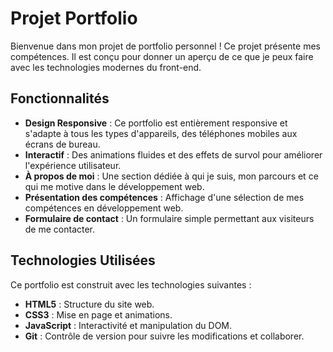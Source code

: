 # Projet Portfolio

Bienvenue dans mon projet de portfolio personnel ! Ce projet présente mes compétences. Il est conçu pour donner un aperçu de ce que je peux faire avec les technologies modernes du front-end.

## Fonctionnalités

- **Design Responsive** : Ce portfolio est entièrement responsive et s'adapte à tous les types d'appareils, des téléphones mobiles aux écrans de bureau.
- **Interactif** : Des animations fluides et des effets de survol pour améliorer l'expérience utilisateur.
- **À propos de moi** : Une section dédiée à qui je suis, mon parcours et ce qui me motive dans le développement web.
- **Présentation des compétences** : Affichage d'une sélection de mes compétences en développement web.
- **Formulaire de contact** : Un formulaire simple permettant aux visiteurs de me contacter.

## Technologies Utilisées

Ce portfolio est construit avec les technologies suivantes :

- **HTML5** : Structure du site web.
- **CSS3** : Mise en page et animations.
- **JavaScript** : Interactivité et manipulation du DOM.
- **Git** : Contrôle de version pour suivre les modifications et collaborer.